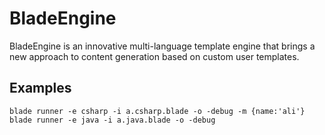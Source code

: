 # BladeEngine
BladeEngine is an innovative multi-language template engine that brings a new approach to content generation based on custom user templates.

## Examples
`blade runner -e csharp -i a.csharp.blade -o -debug -m {name:'ali'}`
`blade runner -e java -i a.java.blade -o -debug`
